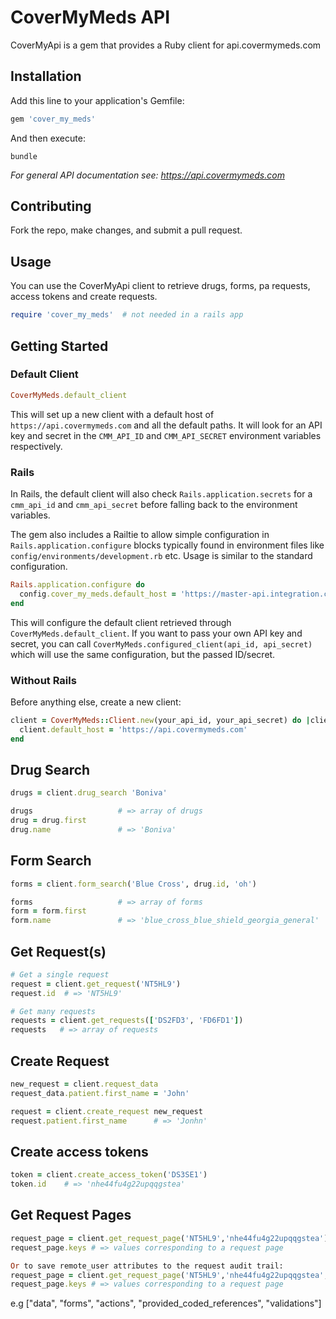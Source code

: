 # CoverMyMeds API

CoverMyApi is a gem that provides a Ruby client for api.covermymeds.com

## Installation

Add this line to your application's Gemfile:

```ruby
gem 'cover_my_meds'
```

And then execute:

```
bundle
```

*For general API documentation see: https://api.covermymeds.com*

## Contributing

Fork the repo, make changes, and submit a pull request.

## Usage

You can use the CoverMyApi client to retrieve drugs, forms, pa requests, access tokens and create requests.

```ruby
require 'cover_my_meds'  # not needed in a rails app
```

## Getting Started

### Default Client

```ruby
CoverMyMeds.default_client
```

This will set up a new client with a default host of
`https://api.covermymeds.com` and all the default paths. It will look for an API
key and secret in the `CMM_API_ID` and `CMM_API_SECRET` environment variables
respectively.

### Rails

In Rails, the default client will also check `Rails.application.secrets` for a
`cmm_api_id` and `cmm_api_secret` before falling back to the environment
variables.

The gem also includes a Railtie to allow simple configuration in
`Rails.application.configure` blocks typically found in environment files like
`config/environments/development.rb` etc. Usage is similar to the standard
configuration.

```ruby
Rails.application.configure do
  config.cover_my_meds.default_host = 'https://master-api.integration.covermymeds.com'
end
```

This will configure the default client retrieved through
`CoverMyMeds.default_client`. If you want to pass your own API key and secret,
you can call `CoverMyMeds.configured_client(api_id, api_secret)` which will use
the same configuration, but the passed ID/secret.

### Without Rails

Before anything else, create a new client:

```ruby
client = CoverMyMeds::Client.new(your_api_id, your_api_secret) do |client|
  client.default_host = 'https://api.covermymeds.com'
end
```

## Drug Search

```ruby
drugs = client.drug_search 'Boniva'

drugs                   # => array of drugs
drug = drug.first
drug.name               # => 'Boniva'
```

## Form Search

```ruby
forms = client.form_search('Blue Cross', drug.id, 'oh')

forms                   # => array of forms
form = form.first
form.name               # => 'blue_cross_blue_shield_georgia_general'
```

## Get Request(s)

```ruby
# Get a single request
request = client.get_request('NT5HL9')
request.id  # => 'NT5HL9'

# Get many requests
requests = client.get_requests(['DS2FD3', 'FD6FD1'])
requests   # => array of requests
```

## Create Request

```ruby
new_request = client.request_data
request_data.patient.first_name = 'John'

request = client.create_request new_request
request.patient.first_name      # => 'Jonhn'
```


## Create access tokens

```ruby
token = client.create_access_token('DS3SE1')
token.id    # => 'nhe44fu4g22upqqgstea'
```

## Get Request Pages
```ruby
request_page = client.get_request_page('NT5HL9','nhe44fu4g22upqqgstea')
request_page.keys # => values corresponding to a request page

Or to save remote_user attributes to the request audit trail:
request_page = client.get_request_page('NT5HL9','nhe44fu4g22upqqgstea', { remote_user_key: 'remote_user_value' })
request_page.keys # => values corresponding to a request page
```
e.g ["data", "forms", "actions", "provided_coded_references", "validations"]
